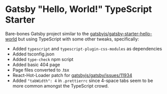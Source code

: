# Gatsby "Hello, World!" TypeScript Starter

Bare-bones Gatsby project similar to the [gatsbyjs/gatsby-starter-hello-world][0]
but using TypeScript with some other tweaks, specifically:

-   Added `typescript` and `typescript-plugin-css-modules` as dependencies
-   Added tsconfig.json
-   Added `type-check` npm script
-   Added basic 404 page
-   Page files converted to .tsx
-   React-Hot-Loader patch for [gatsbyjs/gatsby/issues/11934][1]
-   Added `"tabWidth": 4` in `.prettierrc` since 4-space tabs seem to be
    more common amongst the TypeScript crowd.

[0]: https://github.com/gatsbyjs/gatsby-starter-hello-world
[1]: https://github.com/gatsbyjs/gatsby/issues/11934

